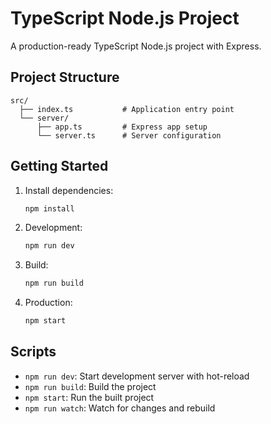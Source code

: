 # TypeScript Node.js Project

A production-ready TypeScript Node.js project with Express.

## Project Structure

```
src/
  ├── index.ts           # Application entry point
  └── server/
      ├── app.ts         # Express app setup
      └── server.ts      # Server configuration
```

## Getting Started

1. Install dependencies:
   ```bash
   npm install
   ```

2. Development:
   ```bash
   npm run dev
   ```

3. Build:
   ```bash
   npm run build
   ```

4. Production:
   ```bash
   npm start
   ```

## Scripts

- `npm run dev`: Start development server with hot-reload
- `npm run build`: Build the project
- `npm start`: Run the built project
- `npm run watch`: Watch for changes and rebuild
